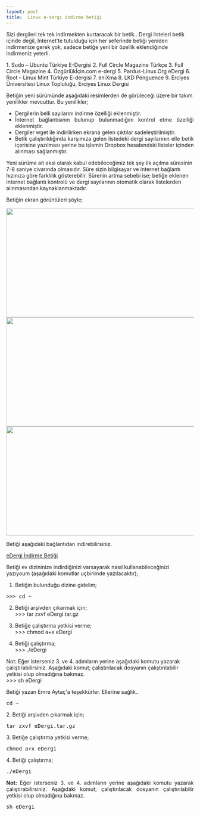 ```yaml
---
layout: post
title:  Linux e-dergi indirme betiği
---
```


Sizi dergileri tek tek indirmekten kurtaracak bir betik..
Dergi listeleri betik içinde değil, Internet’te tutulduğu için her seferinde betiği yeniden indirmenize gerek yok, 
sadece betiğe yeni bir özellik eklendiğinde indirmeniz yeterli.

﻿1. Sudo – Ubuntu Türkiye E-Dergisi
2. Full Circle Magazine Türkçe
3. Full Circle Magazine
4. Özgürlükİçin.com e-dergi
5. Pardus-Linux.Org eDergi
6. Root – Linux Mint Türkiye E-dergisi
7. eniXma
8. LKD Penguence
9. Erciyes Üniversitesi Linux Topluluğu, Erciyes Linux Dergisi

Betiğin yeni sürümünde aşağıdaki resimlerden de görüleceği üzere bir takım yenilikler mevcuttur. Bu yenilikler;

<ul style="text-align: justify;"> 
<li>Dergilerin belli sayılarını indirme özelliği eklenmiştir.</li> 
<li>İnternet bağlantısının bulunup bulunmadığını kontrol etme özelliği eklenmiştir. </li> 
<li>Dergiler wget ile indirilirken ekrana gelen çıktılar sadeleştirilmiştir.</li> 
<li>Betik çalıştırıldığında karşımıza gelen listedeki dergi sayılarının elle betik içerisine yazılması yerine bu işlemin Dropbox hesabındaki listeler içinden alınması sağlanmıştır.</li> 
</ul> 

Yeni sürüme ait eksi olarak kabul edebileceğimiz tek şey ilk açılma süresinin 7-8 saniye civarında olmasıdır. 
Süre sizin bilgisayar ve internet bağlantı hızınıza göre farklılık gösterebilir. 
Sürenin artma sebebi ise; betiğe eklenen internet bağlantı kontrolü ve dergi sayılarının otomatik olarak 
listelerden alınmasından kaynaklanmaktadır.

<p style="text-align: justify;">Betiğin ekran görüntüleri şöyle;</p> 
<img src="/chrome/yazılar/betik/1.png"  width="578" height="293" />
<img src="/chrome/yazılar/betik/1.png" width="578" height="293" />
<img src="/chrome/yazılar/betik/1.png" width="578" height="293" /> 

Betiği aşağıdaki bağlantıdan indirebilirsiniz.

<a href="http://www.emreaytac.com/diger/eDergi.tar.gz">eDergi İndirme Betiği</a>

Betiği ev dizininize indirdiğinizi varsayarak nasıl kullanabileceğinizi yazıyoum (aşağıdaki komutlar uçbirimde yazılacaktır);


1. Betiğin bulunduğu dizine gidelim;<br/>
<pre>&gt;&gt;&gt; cd ~</pre>

2. Betiği arşivden çıkarmak için;<br/>
&gt;&gt;&gt; tar zxvf eDergi.tar.gz

3. Betiğe çalıştırma yetkisi verme;<br/>
&gt;&gt;&gt; chmod a+x eDergi

4. Betiği çalıştırma;<br/>
&gt;&gt;&gt; ./eDergi

Not: Eğer isterseniz 3. ve 4. adımların yerine aşağıdaki komutu yazarak çalıştırabilirsiniz. 
Aşağıdaki komut; çalıştırılacak dosyanın çalıştırılabilir yetkisi olup olmadığına bakmaz.<br/>
&gt;&gt;&gt; sh eDergi


Betiği yazan Emre Aytaç'a teşekkürler. Ellerine sağlık.. 


<pre class="brush: bash; title: ; notranslate" title="">cd ~</pre> 
<p>2. Betiği arşivden çıkarmak için;</p> 
<pre class="brush: bash; title: ; notranslate" title="">tar zxvf eDergi.tar.gz</pre> 
<p>3. Betiğe çalıştırma yetkisi verme;</p> 
<pre class="brush: bash; title: ; notranslate" title="">chmod a+x eDergi</pre> 
<p>4. Betiği çalıştırma;</p> 
<pre class="brush: bash; title: ; notranslate" title="">./eDergi</pre> 
<p style="text-align: justify;"><strong>Not:</strong> Eğer isterseniz 3. ve 4. adımların yerine aşağıdaki komutu yazarak çalıştırabilirsiniz. Aşağıdaki komut; çalıştırılacak dosyanın çalıştırılabilir yetkisi olup olmadığına bakmaz.</p> 
<pre class="brush: bash; title: ; notranslate" title="">sh eDergi</pre> 
